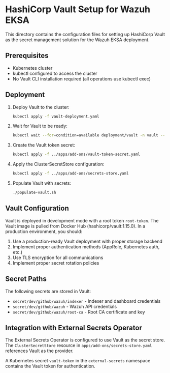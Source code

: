 # HashiCorp Vault Setup for Wazuh EKSA

This directory contains the configuration files for setting up HashiCorp Vault as the secret management solution for the Wazuh EKSA deployment.

## Prerequisites

- Kubernetes cluster
- kubectl configured to access the cluster
- No Vault CLI installation required (all operations use kubectl exec)

## Deployment

1. Deploy Vault to the cluster:
   ```bash
   kubectl apply -f vault-deployment.yaml
   ```

2. Wait for Vault to be ready:
   ```bash
   kubectl wait --for=condition=available deployment/vault -n vault --timeout=60s
   ```

3. Create the Vault token secret:
   ```bash
   kubectl apply -f ../apps/add-ons/vault-token-secret.yaml
   ```

4. Apply the ClusterSecretStore configuration:
   ```bash
   kubectl apply -f ../apps/add-ons/secrets-store.yaml
   ```

5. Populate Vault with secrets:
   ```bash
   ./populate-vault.sh
   ```

## Vault Configuration

Vault is deployed in development mode with a root token `root-token`. The Vault image is pulled from Docker Hub (hashicorp/vault:1.15.0). In a production environment, you should:

1. Use a production-ready Vault deployment with proper storage backend
2. Implement proper authentication methods (AppRole, Kubernetes auth, etc.)
3. Use TLS encryption for all communications
4. Implement proper secret rotation policies

## Secret Paths

The following secrets are stored in Vault:

- `secret/dev/github/wazuh/indexer` - Indexer and dashboard credentials
- `secret/dev/github/wazuh` - Wazuh API credentials
- `secret/dev/github/wazuh/root-ca` - Root CA certificate and key

## Integration with External Secrets Operator

The External Secrets Operator is configured to use Vault as the secret store. The `ClusterSecretStore` resource in `apps/add-ons/secrets-store.yaml` references Vault as the provider.

A Kubernetes secret `vault-token` in the `external-secrets` namespace contains the Vault token for authentication.